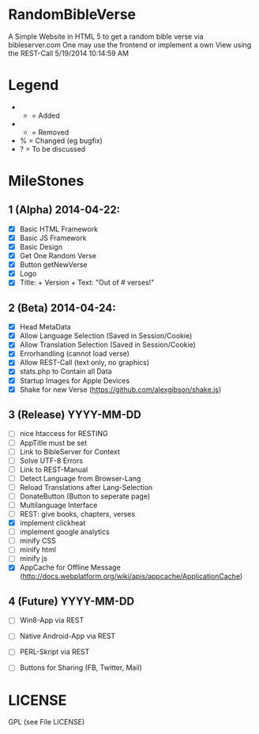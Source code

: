 RandomBibleVerse
===========

A Simple Website in HTML 5 to get a random bible verse via bibleserver.com
One may use the frontend or implement a own View using the REST-Call
5/19/2014 10:14:59 AM 

# Legend
- + = Added
- - = Removed
- % = Changed (eg bugfix)
- ? = To be discussed

# MileStones

## 1 (Alpha) 2014-04-22:
- [x] Basic HTML Framework
- [X] Basic JS Framework
- [X] Basic Design
- [X] Get One Random Verse
- [X] Button getNewVerse
- [X] Logo
- [X] Title: + Version + Text: "Out of # verses!" 

## 2 (Beta) 2014-04-24:
- [X] Head MetaData
- [X] Allow Language Selection (Saved in Session/Cookie)
- [X] Allow Translation Selection (Saved in Session/Cookie)
- [X] Errorhandling (cannot load verse)
- [X] Allow REST-Call (text only, no graphics)
- [X] stats.php to Contain all Data
- [X] Startup Images for Apple Devices
- [X] Shake for new Verse (https://github.com/alexgibson/shake.js)

## 3 (Release) YYYY-MM-DD
- [ ] nice htaccess for RESTING
- [ ] AppTitle must be set
- [ ] Link to BibleServer for Context
- [ ] Solve UTF-8 Errors
- [ ] Link to REST-Manual
- [ ] Detect Language from Browser-Lang
- [ ] Reload Translations after Lang-Selection
- [ ] DonateButton (Button to seperate page)
- [ ] Multilanguage Interface
- [ ] REST: give books, chapters, verses
- [X] implement clickheat
- [ ] implement google analytics
- [ ] minify CSS
- [ ] minify html
- [ ] minify js
- [X] AppCache for Offline Message (http://docs.webplatform.org/wiki/apis/appcache/ApplicationCache)

## 4 (Future) YYYY-MM-DD
- [ ] Win8-App via REST
- [ ] Native Android-App via REST
- [ ] PERL-Skript via REST
- [ ] Buttons for Sharing (FB, Twitter, Mail)


# LICENSE
GPL (see File LICENSE)